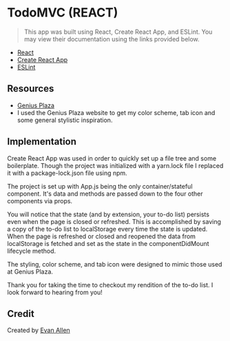 # TodoMVC (REACT)

> This app was built using React, Create React App, and ESLint. You may view their documentation using the links provided below.

- [React](https://reactjs.org/)
- [Create React App](https://github.com/facebook/create-react-app)
- [ESLint](https://eslint.org/)

## Resources


- [Genius Plaza](https://www.geniusplaza.com/en/)
- I used the Genius Plaza website to get my color scheme, tab icon and some general stylistic inspiration.

## Implementation


Create React App was used in order to quickly set up a file tree and some boilerplate. Though the project was initialized with a yarn.lock file I replaced it with a package-lock.json file using npm.

The project is set up with App.js being the only container/stateful component. It's data and methods are passed down to the four other components via props.

You will notice that the state (and by extension, your to-do list) persists even when the page is closed or refreshed. This is accomplished by saving a copy of the to-do list to localStorage every time the state is updated. When the page is refreshed or closed and reopened the data from localStorage is fetched and set as the state in the componentDidMount lifecycle method.

The styling, color scheme, and tab icon were designed to mimic those used at Genius Plaza.

Thank you for taking the time to checkout my rendition of the to-do list. I look forward to hearing from you!

## Credit

Created by [Evan Allen](https://github.com/huck51)
